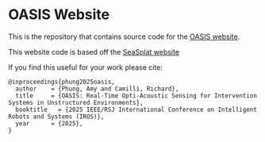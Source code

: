 # OASIS Website

This is the repository that contains source code for the [OASIS website](https://oasis-iros.github.io).

This website code is based off the [SeaSplat website](https://seasplat.github.io)

If you find this useful for your work please cite:
```
@inproceedings{phung2025oasis,
  author    = {Phung, Amy and Camilli, Richard},
  title     = {OASIS: Real-Time Opti-Acoustic Sensing for Intervention Systems in Unstructured Environments},
  booktitle   = {2025 IEEE/RSJ International Conference on Intelligent Robots and Systems (IROS)},
  year      = {2025},
}
```
